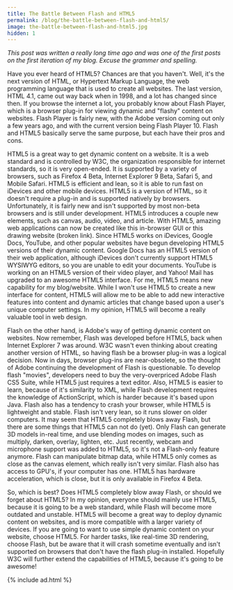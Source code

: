 ```yaml
---
title: The Battle Between Flash and HTML5
permalink: /blog/the-battle-between-flash-and-html5/
image: the-battle-between-flash-and-html5.jpg
hidden: 1
---
```


*This post was written a really long time ago and was one of the first posts on the first iteration of my blog. Excuse the grammer and spelling.*

Have you ever heard of HTML5? Chances are that you haven't. Well, it's the next version of HTML, or Hypertext Markup Language, the web programming language that is used to create all websites. The last version, HTML 4.1, came out way back when in 1998, and a lot has changed since then. If you browse the internet a lot, you probably know about Flash Player, which is a browser plug-in for viewing dynamic and "flashy" content on websites. Flash Player is fairly new, with the Adobe version coming out only a few years ago, and with the current version being Flash Player 10. Flash and HTML5 basically serve the same purpose, but each have their pros and cons.

HTML5 is a great way to get dynamic content on a website. It is a web standard and is controlled by W3C, the organization responsible for internet standards, so it is very open-ended. It is supported by a variety of browsers, such as Firefox 4 Beta, Internet Explorer 9 Beta, Safari 5, and Mobile Safari. HTML5 is efficient and lean, so it is able to run fast on iDevices and other mobile devices. HTML5 is a version of HTML, so it doesn't require a plug-in and is supported natively by browsers. Unfortunately, it is fairly new and isn't supported by most non-beta browsers and is still under development. HTML5 introduces a couple new elements, such as canvas, audio, video, and article. With HTML5, amazing web applications can now be created like this in-browser GUI or this drawing website (broken link). Since HTML5 works on iDevices, Google Docs, YouTube, and other popular websites have begun developing HTML5 versions of their dynamic content. Google Docs has an HTML5 version of their web application, although iDevices don't currently support HTML5 WYSIWYG editors, so you are unable to edit your documents. YouTube is working on an HTML5 version of their video player, and Yahoo! Mail has upgraded to an awesome HTML5 interface. For me, HTML5 means new capability for my blog/website. While I won't use HTML5 to create a new interface for content, HTML5 will allow me to be able to add new interactive features into content and dynamic articles that change based upon a user's unique computer settings. In my opinion, HTML5 will become a really valuable tool in web design.

Flash on the other hand, is Adobe's way of getting dynamic content on websites. Now remember, Flash was developed before HTML5, back when Internet Explorer 7 was around. W3C wasn't even thinking about creating another version of HTML, so having flash be a browser plug-in was a logical decision. Now in days, browser plug-ins are near-obsolete, so the thought of Adobe continuing the development of Flash is questionable. To develop flash "movies", developers need to buy the very-overpriced Adobe Flash CS5 Suite, while HTML5 just requires a text editor. Also, HTML5 is easier to learn, because of it's similarity to XML, while Flash development requires the knowledge of ActionScript, which is harder because it's based upon Java. Flash also has a tendency to crash your browser, while HTML5 is lightweight and stable. Flash isn't very lean, so it runs slower on older computers. It may seem that HTML5 completely blows away Flash, but there are some things that HTML5 can not do (yet). Only Flash can generate 3D models in-real time, and use blending modes on images, such as multiply, darken, overlay, lighten, etc. Just recently, webcam and microphone support was added to HTML5, so it's not a Flash-only feature anymore. Flash can manipulate bitmap data, while HTML5 only comes as close as the canvas element, which really isn't very similar. Flash also has access to GPU's, if your computer has one. HTML5 has hardware acceleration, which is close, but it is only available in Firefox 4 Beta.

So, which is best? Does HTML5 completely blow away Flash, or should we forget about HTML5? In my opinion, everyone should mainly use HTML5, because it is going to be a web standard, while Flash will become more outdated and unstable. HTML5 will become a great way to deploy dynamic content on websites, and is more compatible with a larger variety of devices. If you are going to want to use simple dynamic content on your website, choose HTML5. For harder tasks, like real-time 3D rendering, choose Flash, but be aware that it will crash sometime eventually and isn't supported on browsers that don't have the flash plug-in installed. Hopefully W3C will further extend the capabilities of HTML5, because it's going to be awesome!

{% include ad.html %}
